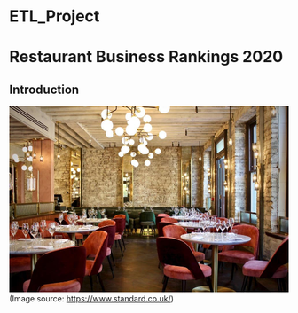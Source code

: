 # ETL_Project

# Restaurant Business Rankings 2020

## Introduction

![restaurants](Resources/restaurant.jpg)
(Image source: https://www.standard.co.uk/)

